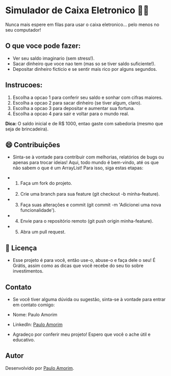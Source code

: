 # Simulador de Caixa Eletronico 💸🏧

Nunca mais espere em filas para usar o caixa eletronico... pelo menos no seu computador!

## O que voce pode fazer:
- Ver seu saldo imaginario (sem stress!).
- Sacar dinheiro que voce nao tem (mas so se tiver saldo suficiente!).
- Depositar dinheiro ficticio e se sentir mais rico por alguns segundos.

## Instrucoes:
1. Escolha a opcao 1 para conferir seu saldo e sonhar com cifras maiores.
2. Escolha a opcao 2 para sacar dinheiro (se tiver algum, claro).
3. Escolha a opcao 3 para depositar e aumentar sua fortuna.
4. Escolha a opcao 4 para sair e voltar para o mundo real.

**Dica:** O saldo inicial e de R$ 1000, entao gaste com sabedoria (mesmo que seja de brincadeira).

## 😄 Contribuições
- Sinta-se à vontade para contribuir com melhorias, relatórios de bugs ou apenas para trocar ideias! Aqui, todo mundo é bem-vindo, até os que não sabem o que é um ArrayList!
Para isso, siga estas etapas:

- 1. Faça um fork do projeto.
- 2. Crie uma branch para sua feature (git checkout -b minha-feature).
- 3. Faça suas alterações e commit (git commit -m 'Adicionei uma nova funcionalidade').
- 4. Envie para o repositório remoto (git push origin minha-feature).
- 5. Abra um pull request.

## 📜 Licença
- Esse projeto é para você, então use-o, abuse-o e faça dele o seu! É Grátis, assim como as dicas que você recebe do seu tio sobre investimentos.

## Contato
- Se você tiver alguma dúvida ou sugestão, sinta-se à vontade para entrar em contato comigo:

- Nome: Paulo Amorim
- LinkedIn: [Paulo Amorim](https://www.linkedin.com/in/paulo-amorim88/)

- Agradeço por conferir meu projeto! Espero que você o ache útil e educativo.

## Autor
Desenvolvido por [Paulo Amorim](https://github.com/Paulo88).

